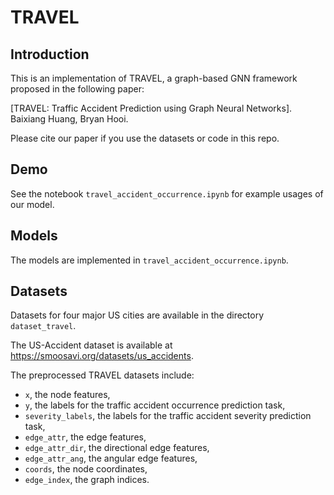 # TRAVEL

## Introduction

This is an implementation of TRAVEL, a graph-based GNN framework proposed in the following paper:

[TRAVEL: Traffic Accident Prediction using Graph Neural Networks].
Baixiang Huang, Bryan Hooi.

Please cite our paper if you use the datasets or code in this repo.

## Demo

See the notebook `travel_accident_occurrence.ipynb` for example usages of our model.

## Models

The models are implemented in `travel_accident_occurrence.ipynb`.

## Datasets

Datasets for four major US cities are available in the directory `dataset_travel`.

The US-Accident dataset is available at https://smoosavi.org/datasets/us_accidents. 

The preprocessed TRAVEL datasets include:
- `x`, the node features,
- `y`, the labels for the traffic accident occurrence prediction task,
- `severity_labels`, the labels for the traffic accident severity prediction task,
- `edge_attr`, the edge features,
- `edge_attr_dir`, the directional edge features,
- `edge_attr_ang`, the angular edge features,
- `coords`, the node coordinates,
- `edge_index`, the graph indices.
